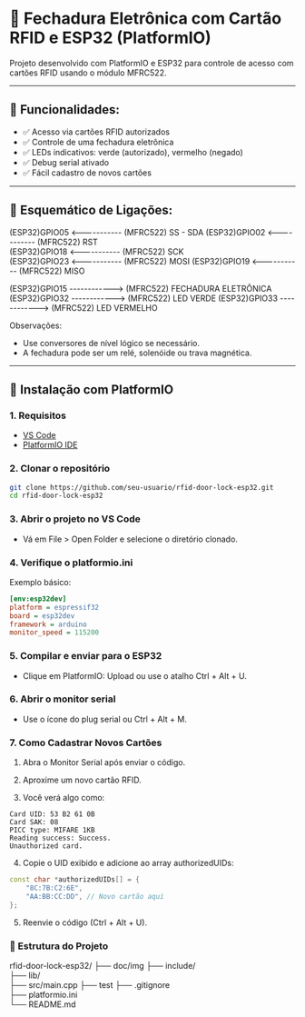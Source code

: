 # 🔐 Fechadura Eletrônica com Cartão RFID e ESP32 (PlatformIO)

Projeto desenvolvido com PlatformIO e ESP32 para controle de acesso com cartões RFID usando o módulo MFRC522.

---

## 📸 Funcionalidades:

- ✅ Acesso via cartões RFID autorizados
- ✅ Controle de uma fechadura eletrônica
- ✅ LEDs indicativos: verde (autorizado), vermelho (negado)
- ✅ Debug serial ativado
- ✅ Fácil cadastro de novos cartões

---

## 🔌 Esquemático de Ligações:

(ESP32)GPIO05  <----------- (MFRC522) SS - SDA
(ESP32)GPIO02  <----------- (MFRC522) RST             
(ESP32)GPIO18 <----------- (MFRC522) SCK            
(ESP32)GPIO23 <----------- (MFRC522) MOSI
(ESP32)GPIO19 <----------- (MFRC522) MISO

(ESP32)GPIO15 ------------> (MFRC522) FECHADURA ELETRÔNICA
(ESP32)GPIO32 ------------> (MFRC522) LED VERDE
(ESP32)GPIO33 ------------> (MFRC522) LED VERMELHO


 Observações:
 - Use conversores de nível lógico se necessário.
 - A fechadura pode ser um relé, solenóide ou trava magnética.


---

## 🚀 Instalação com PlatformIO

### 1. Requisitos

- [VS Code](https://code.visualstudio.com/)
- [PlatformIO IDE](https://platformio.org/install/ide?install=vscode)

### 2. Clonar o repositório

```bash
git clone https://github.com/seu-usuario/rfid-door-lock-esp32.git
cd rfid-door-lock-esp32
```

### 3. Abrir o projeto no VS Code
- Vá em File > Open Folder e selecione o diretório clonado.

### 4. Verifique o platformio.ini

Exemplo básico:

```ini
[env:esp32dev]
platform = espressif32
board = esp32dev
framework = arduino
monitor_speed = 115200
```

### 5. Compilar e enviar para o ESP32
- Clique em PlatformIO: Upload ou use o atalho Ctrl + Alt + U.

### 6. Abrir o monitor serial
- Use o ícone do plug serial ou Ctrl + Alt + M.

### 7. Como Cadastrar Novos Cartões

1. Abra o Monitor Serial após enviar o código.

2. Aproxime um novo cartão RFID.

3. Você verá algo como:

```
Card UID: 53 B2 61 0B
Card SAK: 08
PICC type: MIFARE 1KB
Reading success: Success.       
Unauthorized card.
```
4. Copie o UID exibido e adicione ao array authorizedUIDs:

```cpp
const char *authorizedUIDs[] = {
    "8C:7B:C2:6E",
    "AA:BB:CC:DD", // Novo cartão aqui
};
```
5. Reenvie o código (Ctrl + Alt + U).


### 📁 Estrutura do Projeto

rfid-door-lock-esp32/
├── doc/img
├── include/                 
├── lib/                     
├── src/main.cpp
├── test
├── .gitignore      
├── platformio.ini           
└── README.md
